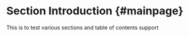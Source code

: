 # Section Introduction {#mainpage}

This is to test various sections and table of contents support

